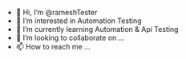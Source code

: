 - 👋 Hi, I’m @rameshTester
- 👀 I’m interested in Automation Testing 
- 🌱 I’m currently learning Automation & Api Testing 
- 💞️ I’m looking to collaborate on ...
- 📫 How to reach me ...

<!---
rameshTester/rameshTester is a ✨ special ✨ repository because its `README.md` (this file) appears on your GitHub profile.
You can click the Preview link to take a look at your changes.
--->
